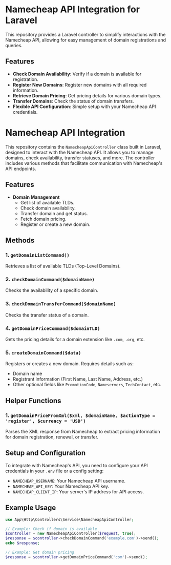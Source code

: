 # Namecheap API Integration for Laravel

This repository provides a Laravel controller to simplify interactions with the Namecheap API, allowing for easy management of domain registrations and queries.

## Features

- **Check Domain Availability**: Verify if a domain is available for registration.
- **Register New Domains**: Register new domains with all required information.
- **Retrieve Domain Pricing**: Get pricing details for various domain types.
- **Transfer Domains**: Check the status of domain transfers.
- **Flexible API Configuration**: Simple setup with your Namecheap API credentials.

# Namecheap API Integration

This repository contains the `NamecheapApiController` class built in Laravel, designed to interact with the Namecheap API. It allows you to manage domains, check availability, transfer statuses, and more. The controller includes various methods that facilitate communication with Namecheap's API endpoints.

## Features

- **Domain Management**
  - Get list of available TLDs.
  - Check domain availability.
  - Transfer domain and get status.
  - Fetch domain pricing.
  - Register or create a new domain.
  
## Methods

### 1. `getDomainListCommand()`
Retrieves a list of available TLDs (Top-Level Domains).

### 2. `checkDomainCommand($domainName)`
Checks the availability of a specific domain.

### 3. `checkDomainTransferCommand($domainName)`
Checks the transfer status of a domain.

### 4. `getDomainPriceCommand($domainTLD)`
Gets the pricing details for a domain extension like `.com`, `.org`, etc.

### 5. `createDomainCommand($data)`
Registers or creates a new domain. Requires details such as:
  - Domain name
  - Registrant information (First Name, Last Name, Address, etc.)
  - Other optional fields like `PromotionCode`, `Nameservers`, `TechContact`, etc.

## Helper Functions

### 1. `getDomainPriceFromXml($xml, $domainName, $actionType = 'register', $currency = 'USD')`
Parses the XML response from Namecheap to extract pricing information for domain registration, renewal, or transfer.

## Setup and Configuration

To integrate with Namecheap's API, you need to configure your API credentials in your `.env` file or a config setting:
- `NAMECHEAP_USERNAME`: Your Namecheap API username.
- `NAMECHEAP_API_KEY`: Your Namecheap API key.
- `NAMECHEAP_CLIENT_IP`: Your server's IP address for API access.

## Example Usage

```php
use App\Http\Controllers\Service\NamecheapApiController;

// Example: Check if domain is available
$controller = new NamecheapApiController($request, true);
$response = $controller->checkDomainCommand('example.com')->send();
echo $response;

// Example: Get domain pricing
$response = $controller->getDomainPriceCommand('com')->send();
